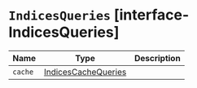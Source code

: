 # `IndicesQueries` [interface-IndicesQueries]

| Name | Type | Description |
| - | - | - |
| `cache` | [IndicesCacheQueries](./IndicesCacheQueries.md) | &nbsp; |
